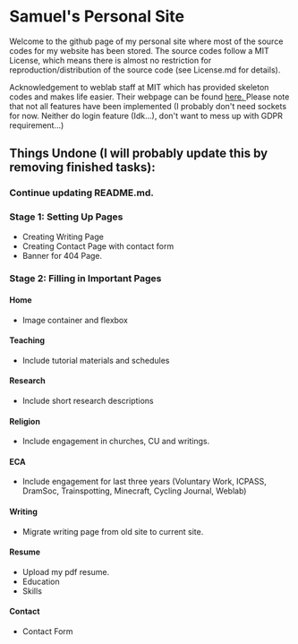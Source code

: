 # Samuel's Personal Site

Welcome to the github page of my personal site where most of the source codes for my website has been stored. The source codes follow a MIT License, which means there is almost no restriction for reproduction/distribution of the source code (see License.md for details).

Acknowledgement to weblab staff at MIT which has provided skeleton codes and makes life easier. Their webpage can be found <a href="https://weblab.mit.edu/"> here. </a> Please note that not all features have been implemented (I probably don't need sockets for now. Neither do login feature (Idk...), don't want to mess up with GDPR requirement...)


## Things Undone (I will probably update this by removing finished tasks):

### Continue updating README.md.

### Stage 1: Setting Up Pages
- Creating Writing Page
- Creating Contact Page with contact form
- Banner for 404 Page.

### Stage 2: Filling in Important Pages

#### Home
- Image container and flexbox

#### Teaching
- Include tutorial materials and schedules

#### Research
- Include short research descriptions

#### Religion
- Include engagement in churches, CU and writings.

#### ECA
- Include engagement for last three years (Voluntary Work, ICPASS, DramSoc, Trainspotting, Minecraft, Cycling Journal, Weblab)

#### Writing
- Migrate writing page from old site to current site.

#### Resume
- Upload my pdf resume.
- Education
- Skills

#### Contact
- Contact Form
